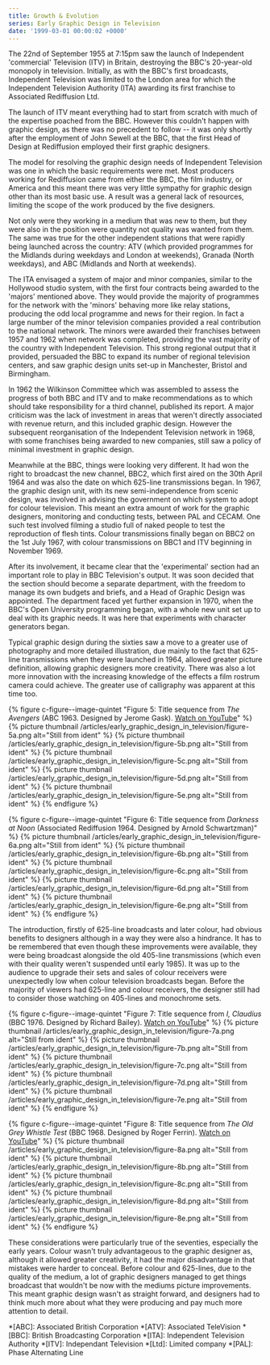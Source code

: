 ```yaml
---
title: Growth & Evolution
series: Early Graphic Design in Television
date: '1999-03-01 00:00:02 +0000'
---
```

The 22nd of September 1955 at 7:15pm saw the launch of Independent 'commercial' Television (ITV) in Britain, destroying the BBC's 20-year-old monopoly in television. Initially, as with the BBC's first broadcasts, Independent Television was limited to the London area for which the Independent Television Authority (ITA) awarding its first franchise to Associated Rediffusion Ltd.

The launch of ITV meant everything had to start from scratch with much of the expertise poached from the BBC. However this couldn't happen with graphic design, as there was no precedent to follow -- it was only shortly after the employment of John Sewell at the BBC, that the first Head of Design at Rediffusion employed their first graphic designers.

The model for resolving the graphic design needs of Independent Television was one in which the basic requirements were met. Most producers working for Rediffusion came from either the BBC, the film industry, or America and this meant there was very little sympathy for graphic design other than its most basic use. A result was a general lack of resources, limiting the scope of the work produced by the five designers.

Not only were they working in a medium that was new to them, but they were also in the position were quantity not quality was wanted from them. The same was true for the other independent stations that were rapidly being launched across the country: ATV (which provided programmes for the Midlands during weekdays and London at weekends), Granada (North weekdays), and ABC (Midlands and North at weekends).

The ITA envisaged a system of major and minor companies, similar to the Hollywood studio system, with the first four contracts being awarded to the 'majors' mentioned above. They would provide the majority of programmes for the network with the 'minors' behaving more like relay stations, producing the odd local programme and news for their region. In fact a large number of the minor television companies provided a real contribution to the national network. The minors were awarded their franchises between 1957 and 1962 when network was completed, providing the vast majority of the country with Independent Television. This strong regional output that it provided, persuaded the BBC to expand its number of regional television centers, and saw graphic design units set-up in Manchester, Bristol and Birmingham.

In 1962 the Wilkinson Committee which was assembled to assess the progress of both BBC and ITV and to make recommendations as to which should take responsibility for a third channel, published its report. A major criticism was the lack of investment in areas that weren't directly associated with revenue return, and this included graphic design. However the subsequent reorganisation of the Independent Television network in 1968, with some franchises being awarded to new companies, still saw a policy of minimal investment in graphic design.

Meanwhile at the BBC, things were looking very different. It had won the right to broadcast the new channel, BBC2, which first aired on the 30th April 1964 and was also the date on which 625-line transmissions began. In 1967, the graphic design unit, with its new semi-independence from scenic design, was involved in advising the government on which system to adopt for colour television. This meant an extra amount of work for the graphic designers, monitoring and conducting tests, between PAL and CECAM. One such test involved filming a studio full of naked people to test the reproduction of flesh tints. Colour transmissions finally began on BBC2 on the 1st July 1967, with colour transmissions on BBC1 and ITV beginning in November 1969.

After its involvement, it became clear that the 'experimental' section had an important role to play in BBC Television's output. It was soon decided that the section should become a separate department, with the freedom to manage its own budgets and briefs, and a Head of Graphic Design was appointed. The department faced yet further expansion in 1970, when the BBC's Open University programming began, with a whole new unit set up to deal with its graphic needs. It was here that experiments with character generators began.

Typical graphic design during the sixties saw a move to a greater use of photography and more detailed illustration, due mainly to the fact that 625-line transmissions when they were launched in 1964, allowed greater picture definition, allowing graphic designers more creativity. There was also a lot more innovation with the increasing knowledge of the effects a film rostrum camera could achieve. The greater use of calligraphy was apparent at this time too.

{% figure c-figure--image-quintet "Figure 5: Title sequence from <cite>The Avengers</cite> (ABC 1963. Designed by Jerome Gask). [Watch on YouTube](https://www.youtube.com/watch?v=aDy_-dvMCNs)" %}
{% picture thumbnail /articles/early_graphic_design_in_television/figure-5a.png alt="Still from ident" %}
{% picture thumbnail /articles/early_graphic_design_in_television/figure-5b.png alt="Still from ident" %}
{% picture thumbnail /articles/early_graphic_design_in_television/figure-5c.png alt="Still from ident" %}
{% picture thumbnail /articles/early_graphic_design_in_television/figure-5d.png alt="Still from ident" %}
{% picture thumbnail /articles/early_graphic_design_in_television/figure-5e.png alt="Still from ident" %}
{% endfigure %}

{% figure c-figure--image-quintet "Figure 6: Title sequence from <cite>Darkness at Noon</cite> (Associated Rediffusion 1964. Designed by Arnold Schwartzman)" %}
{% picture thumbnail /articles/early_graphic_design_in_television/figure-6a.png alt="Still from ident" %}
{% picture thumbnail /articles/early_graphic_design_in_television/figure-6b.png alt="Still from ident" %}
{% picture thumbnail /articles/early_graphic_design_in_television/figure-6c.png alt="Still from ident" %}
{% picture thumbnail /articles/early_graphic_design_in_television/figure-6d.png alt="Still from ident" %}
{% picture thumbnail /articles/early_graphic_design_in_television/figure-6e.png alt="Still from ident" %}
{% endfigure %}

The introduction, firstly of 625-line broadcasts and later colour, had obvious benefits to designers although in a way they were also a hindrance. It has to be remembered that even though these improvements were available, they were being broadcast alongside the old 405-line transmissions (which even with their quality weren't suspended until early 1985). It was up to the audience to upgrade their sets and sales of colour receivers were unexpectedly low when colour television broadcasts began. Before the majority of viewers had 625-line and colour receivers, the designer still had to consider those watching on 405-lines and monochrome sets.

{% figure c-figure--image-quintet "Figure 7: Title sequence from <cite>I, Claudius</cite> (BBC 1976. Designed by Richard Bailey). [Watch on YouTube](https://www.youtube.com/watch?v=pKwaCTfa1EE)" %}
{% picture thumbnail /articles/early_graphic_design_in_television/figure-7a.png alt="Still from ident" %}
{% picture thumbnail /articles/early_graphic_design_in_television/figure-7b.png alt="Still from ident" %}
{% picture thumbnail /articles/early_graphic_design_in_television/figure-7c.png alt="Still from ident" %}
{% picture thumbnail /articles/early_graphic_design_in_television/figure-7d.png alt="Still from ident" %}
{% picture thumbnail /articles/early_graphic_design_in_television/figure-7e.png alt="Still from ident" %}
{% endfigure %}

{% figure c-figure--image-quintet "Figure 8: Title sequence from <cite>The Old Grey Whistle Test</cite> (BBC 1968. Designed by Roger Ferrin). [Watch on YouTube](https://www.youtube.com/watch?v=KNNAfzKwRn4)" %}
{% picture thumbnail /articles/early_graphic_design_in_television/figure-8a.png alt="Still from ident" %}
{% picture thumbnail /articles/early_graphic_design_in_television/figure-8b.png alt="Still from ident" %}
{% picture thumbnail /articles/early_graphic_design_in_television/figure-8c.png alt="Still from ident" %}
{% picture thumbnail /articles/early_graphic_design_in_television/figure-8d.png alt="Still from ident" %}
{% picture thumbnail /articles/early_graphic_design_in_television/figure-8e.png alt="Still from ident" %}
{% endfigure %}

These considerations were particularly true of the seventies, especially the early years. Colour wasn't truly advantageous to the graphic designer as, although it allowed greater creativity, it had the major disadvantage in that mistakes were harder to conceal. Before colour and 625-lines, due to the quality of the medium, a lot of graphic designers managed to get things broadcast that wouldn't be now with the mediums picture improvements. This meant graphic design wasn't as straight forward, and designers had to think much more about what they were producing and pay much more attention to detail.

*[ABC]: Associated British Corporation
*[ATV]: Associated TeleVision
*[BBC]: British Broadcasting Corporation
*[ITA]: Independent Television Authority
*[ITV]: Independant Television
*[Ltd]: Limited company
*[PAL]: Phase Alternating Line
